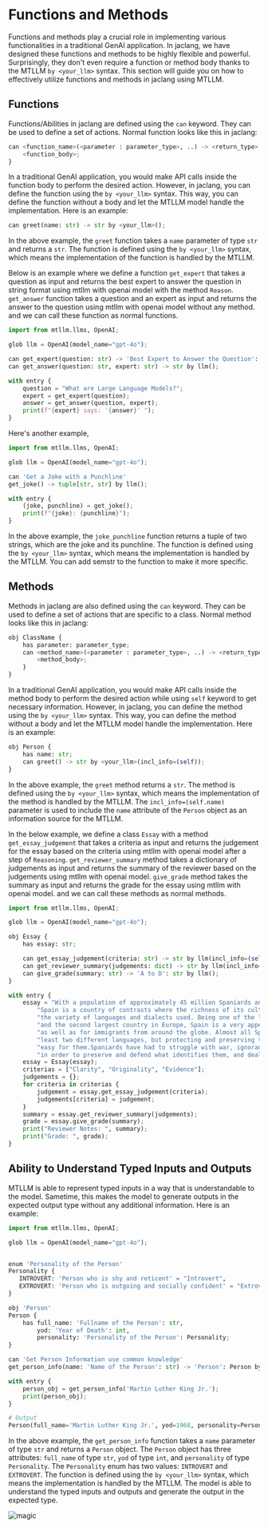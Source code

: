 # Functions and Methods

Functions and methods play a crucial role in implementing various functionalities in a traditional GenAI application. In jaclang, we have designed these functions and methods to be highly flexible and powerful. Surprisingly, they don't even require a function or method body thanks to the MTLLM `by <your_llm>` syntax. This section will guide you on how to effectively utilize functions and methods in jaclang using MTLLM.

## Functions

Functions/Abilities in jaclang are defined using the `can` keyword. They can be used to define a set of actions. Normal function looks like this in jaclang:

```python
can <function_name>(<parameter : parameter_type>, ..) -> <return_type> {
    <function_body>;
}
```

In a traditional GenAI application, you would make API calls inside the function body to perform the desired action. However, in jaclang, you can define the function using the `by <your_llm>` syntax. This way, you can define the function without a body and let the MTLLM model handle the implementation. Here is an example:

```python
can greet(name: str) -> str by <your_llm>();
```

In the above example, the `greet` function takes a `name` parameter of type `str` and returns a `str`. The function is defined using the `by <your_llm>` syntax, which means the implementation of the function is handled by the MTLLM.

Below is an example where we define a function `get_expert` that takes a question as input and returns the best expert to answer the question in string format using mtllm with openai model with the method `Reason`. `get_answer` function takes a question and an expert as input and returns the answer to the question using mtllm with openai model without any method. and we can call these function as normal functions.

```python
import from mtllm.llms, OpenAI;

glob llm = OpenAI(model_name="gpt-4o");

can get_expert(question: str) -> 'Best Expert to Answer the Question': str by llm(method='Reason');
can get_answer(question: str, expert: str) -> str by llm();

with entry {
    question = "What are Large Language Models?";
    expert = get_expert(question);
    answer = get_answer(question, expert);
    print(f"{expert} says: '{answer}' ");
}
```

Here's another example,

```python
import from mtllm.llms, OpenAI;

glob llm = OpenAI(model_name="gpt-4o");

can 'Get a Joke with a Punchline'
get_joke() -> tuple[str, str] by llm();

with entry {
    (joke, punchline) = get_joke();
    print(f"{joke}: {punchline}");
}
```

In the above example, the `joke_punchline` function returns a tuple of two strings, which are the joke and its punchline. The function is defined using the `by <your_llm>` syntax, which means the implementation is handled by the MTLLM. You can add semstr to the function to make it more specific.


## Methods

Methods in jaclang are also defined using the `can` keyword. They can be used to define a set of actions that are specific to a class. Normal method looks like this in jaclang:

```python
obj ClassName {
    has parameter: parameter_type;
    can <method_name>(<parameter : parameter_type>, ..) -> <return_type> {
        <method_body>;
    }
}
```

In a traditional GenAI application, you would make API calls inside the method body to perform the desired action while using `self` keyword to get necessary information. However, in jaclang, you can define the method using the `by <your_llm>` syntax. This way, you can define the method without a body and let the MTLLM model handle the implementation. Here is an example:

```python
obj Person {
    has name: str;
    can greet() -> str by <your_llm>(incl_info=(self));
}
```

In the above example, the `greet` method returns a `str`. The method is defined using the `by <your_llm>` syntax, which means the implementation of the method is handled by the MTLLM. The `incl_info=(self.name)` parameter is used to include the `name` attribute of the `Person` object as an information source for the MTLLM.

In the below example, we define a class `Essay` with a method `get_essay_judgement` that takes a criteria as input and returns the judgement for the essay based on the criteria using mtllm with openai model after a step of `Reasoning`. `get_reviewer_summary` method takes a dictionary of judgements as input and returns the summary of the reviewer based on the judgements using mtllm with openai model. `give_grade` method takes the summary as input and returns the grade for the essay using mtllm with openai model. and we can call these methods as normal methods.

```python
import from mtllm.llms, OpenAI;

glob llm = OpenAI(model_name="gpt-4o");

obj Essay {
    has essay: str;

    can get_essay_judgement(criteria: str) -> str by llm(incl_info=(self.essay));
    can get_reviewer_summary(judgements: dict) -> str by llm(incl_info=(self.essay));
    can give_grade(summary: str) -> 'A to D': str by llm();
}

with entry {
    essay = "With a population of approximately 45 million Spaniards and 3.5 million immigrants,"
        "Spain is a country of contrasts where the richness of its culture blends it up with"
        "the variety of languages and dialects used. Being one of the largest economies worldwide,"
        "and the second largest country in Europe, Spain is a very appealing destination for tourists"
        "as well as for immigrants from around the globe. Almost all Spaniards are used to speaking at"
        "least two different languages, but protecting and preserving that right has not been"
        "easy for them.Spaniards have had to struggle with war, ignorance, criticism and the governments,"
        "in order to preserve and defend what identifies them, and deal with the consequences.";
    essay = Essay(essay);
    criterias = ["Clarity", "Originality", "Evidence"];
    judgements = {};
    for criteria in criterias {
        judgement = essay.get_essay_judgement(criteria);
        judgements[criteria] = judgement;
    }
    summary = essay.get_reviewer_summary(judgements);
    grade = essay.give_grade(summary);
    print("Reviewer Notes: ", summary);
    print("Grade: ", grade);
}
```

## Ability to Understand Typed Inputs and Outputs

MTLLM is able to represent typed inputs in a way that is understandable to the model. Sametime, this makes the model to generate outputs in the expected output type without any additional information. Here is an example:

```python
import from mtllm.llms, OpenAI;

glob llm = OpenAI(model_name="gpt-4o");


enum 'Personality of the Person'
Personality {
   INTROVERT: 'Person who is shy and reticent' = "Introvert",
   EXTROVERT: 'Person who is outgoing and socially confident' = "Extrovert"
}

obj 'Person'
Person {
    has full_name: 'Fullname of the Person': str,
        yod: 'Year of Death': int,
        personality: 'Personality of the Person': Personality;
}

can 'Get Person Information use common knowledge'
get_person_info(name: 'Name of the Person': str) -> 'Person': Person by llm();

with entry {
    person_obj = get_person_info('Martin Luther King Jr.');
    print(person_obj);
}
```

```python
# Output
Person(full_name='Martin Luther King Jr.', yod=1968, personality=Personality.INTROVERT)
```

In the above example, the `get_person_info` function takes a `name` parameter of type `str` and returns a `Person` object. The `Person` object has three attributes: `full_name` of type `str`, `yod` of type `int`, and `personality` of type `Personality`. The `Personality` enum has two values: `INTROVERT` and `EXTROVERT`. The function is defined using the `by <your_llm>` syntax, which means the implementation is handled by the MTLLM. The model is able to understand the typed inputs and outputs and generate the output in the expected type.

![magic](https://media1.tenor.com/m/IOEsG9ldvhAAAAAd/mr-bean.gif)


